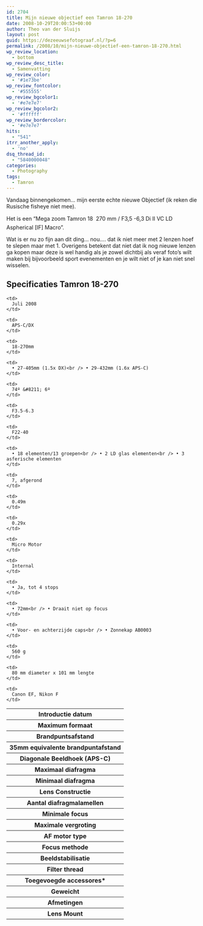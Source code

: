 ```yaml
---
id: 2704
title: Mijn nieuwe objectief een Tamron 18-270
date: 2008-10-29T20:00:53+00:00
author: Theo van der Sluijs
layout: post
guid: https://dezeeuwsefotograaf.nl/?p=6
permalink: /2008/10/mijn-nieuwe-objectief-een-tamron-18-270.html
wp_review_location:
  - bottom
wp_review_desc_title:
  - Samenvatting
wp_review_color:
  - '#1e73be'
wp_review_fontcolor:
  - '#555555'
wp_review_bgcolor1:
  - '#e7e7e7'
wp_review_bgcolor2:
  - '#ffffff'
wp_review_bordercolor:
  - '#e7e7e7'
hits:
  - "541"
itrr_another_apply:
  - 'no'
dsq_thread_id:
  - "5840000048"
categories:
  - Photography
tags:
  - Tamron
---
```

Vandaag binnengekomen&#8230; mijn eerste echte nieuwe Objectief (ik reken die Rusische fisheye niet mee).

Het is een &#8220;Mega zoom Tamron 18  270 mm / F3,5 -6,3 Di II VC LD Aspherical [IF] Macro&#8221;.

Wat is er nu zo fijn aan dit ding&#8230; nou&#8230;. dat ik niet meer met 2 lenzen hoef te slepen maar met 1. Overigens betekent dat niet dat ik nog nieuwe lenzen ga kopen maar deze is wel handig als je zowel dichtbij als veraf foto&#8217;s wilt maken bij bijvoorbeeld sport evenementen en je wilt niet of je kan niet snel wisselen.<!--more-->

## **Specificaties Tamron 18-270**

<table class="table-std" width="520" align="center">
  <tr>
    <th>
      Introductie datum
    </th>
    
    <td>
      Juli 2008
    </td>
  </tr>
  
  <tr>
    <th>
      Maximum formaat
    </th>
    
    <td>
      APS-C/DX
    </td>
  </tr>
  
  <tr>
    <th>
      Brandpuntsafstand
    </th>
    
    <td>
      18-270mm
    </td>
  </tr>
  
  <tr>
    <th>
      35mm equivalente brandpuntafstand
    </th>
    
    <td>
      • 27-405mm (1.5x DX)<br /> • 29-432mm (1.6x APS-C)
    </td>
  </tr>
  
  <tr>
    <th>
      Diagonale Beeldhoek (APS-C)
    </th>
    
    <td>
      74º &#8211; 6º
    </td>
  </tr>
  
  <tr>
    <th>
      Maximaal diafragma
    </th>
    
    <td>
      F3.5-6.3
    </td>
  </tr>
  
  <tr>
    <th>
      Minimaal diafragma
    </th>
    
    <td>
      F22-40
    </td>
  </tr>
  
  <tr>
    <th>
      Lens Constructie
    </th>
    
    <td>
      • 18 elementen/13 groepen<br /> • 2 LD glas elementen<br /> • 3 asferische elementen
    </td>
  </tr>
  
  <tr>
    <th>
      Aantal diafragmalamellen
    </th>
    
    <td>
      7, afgerond
    </td>
  </tr>
  
  <tr>
    <th>
      Minimale focus
    </th>
    
    <td>
      0.49m
    </td>
  </tr>
  
  <tr>
    <th>
      Maximale vergroting
    </th>
    
    <td>
      0.29x
    </td>
  </tr>
  
  <tr>
    <th>
      AF motor type
    </th>
    
    <td>
      Micro Motor
    </td>
  </tr>
  
  <tr>
    <th>
      Focus methode
    </th>
    
    <td>
      Internal
    </td>
  </tr>
  
  <tr>
    <th>
      Beeldstabilisatie
    </th>
    
    <td>
      • Ja, tot 4 stops
    </td>
  </tr>
  
  <tr>
    <th>
      Filter thread
    </th>
    
    <td>
      • 72mm<br /> • Draait niet op focus
    </td>
  </tr>
  
  <tr>
    <th>
      Toegevoegde accessores*
    </th>
    
    <td>
      • Voor- en achterzijde caps<br /> • Zonnekap AB0003
    </td>
  </tr>
  
  <tr>
    <th>
      Geweicht
    </th>
    
    <td>
      560 g
    </td>
  </tr>
  
  <tr>
    <th>
      Afmetingen
    </th>
    
    <td>
      80 mm diameter x 101 mm lengte
    </td>
  </tr>
  
  <tr>
    <th>
      Lens Mount
    </th>
    
    <td>
      Canon EF, Nikon F
    </td>
  </tr>
</table>

&nbsp;